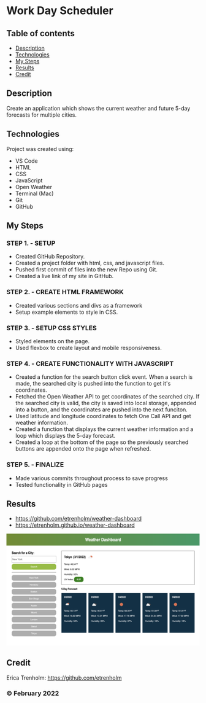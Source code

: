 # Work Day Scheduler

## Table of contents
* [Description](#description)
* [Technologies](#technologies)
* [My Steps](#my-steps)
* [Results](#results)
* [Credit](#credit)

## Description
Create an application which shows the current weather and future 5-day forecasts for multiple cities.
	
## Technologies
Project was created using:
* VS Code
* HTML
* CSS
* JavaScript
* Open Weather
* Terminal (Mac)
* Git
* GitHub

## My Steps
### STEP 1. - SETUP
* Created GitHub Repository.
* Created a project folder with html, css, and javascript files.
* Pushed first commit of files into the new Repo using Git.
* Created a live link of my site in GitHub.

### STEP 2. - CREATE HTML FRAMEWORK
* Created various sections and divs as a framework
* Setup example elements to style in CSS.

### STEP 3. - SETUP CSS STYLES
* Styled elements on the page.
* Used flexbox to create layout and mobile responsiveness.

### STEP 4. - CREATE FUNCTIONALITY WITH JAVASCRIPT
* Created a function for the search button click event. When a search is made, the searched city is pushed into the function to get it's coordinates.
* Fetched the Open Weather API to get coordinates of the searched city. If the searched city is valid, the city is saved into local storage, appended into a button, and the coordinates are pushed into the next funciton.
* Used latitude and longitude coordinates to fetch One Call API and get weather information.
* Created a function that displays the current weather information and a loop which displays the 5-day forecast.
* Created a loop at the bottom of the page so the previously searched buttons are appended onto the page when refreshed.

### STEP 5. - FINALIZE
* Made various commits throughout process to save progress
* Tested functionality in GitHub pages


## Results

* https://github.com/etrenholm/weather-dashboard
* https://etrenholm.github.io/weather-dashboard

![mockup](./assets/images/weather-dashboard.png)

## Credit

Erica Trenholm: https://github.com/etrenholm

### ©️ February 2022

